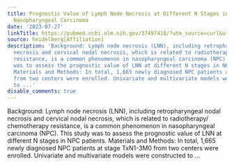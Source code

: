 ```yaml
---
title: Prognostic Value of Lymph Node Necrosis at Different N Stages in Patients with
  Nasopharyngeal Carcinoma
date: '2023-07-27'
linkTitle: https://pubmed.ncbi.nlm.nih.gov/37497418/?utm_source=curl&utm_medium=rss&utm_campaign=pubmed-2&utm_content=1FakS-2QOkCT8HsMOQP1bCRQ4YzyumYOmxmF0moLsQ3dFB1E9V&fc=20220326224207&ff=20230727180813&v=2.17.9.post6+86293ac
source: heidelberg[Affiliation]
description: 'Background: Lymph node necrosis (LNN), including retropharyngeal nodal
  necrosis and cervical nodal necrosis, which is related to radiotherapy/ chemotherapy
  resistance, is a common phenomenon in nasopharyngeal carcinoma (NPC). This study
  was to assess the prognostic value of LNN at different N stages in NPC patients.
  Materials and Methods: In total, 1,665 newly diagnosed NPC patients at stage TxN1-3M0
  from two centers were enrolled. Univariate and multivariate models were constructed
  to ...'
disable_comments: true
---
```

Background: Lymph node necrosis (LNN), including retropharyngeal nodal necrosis and cervical nodal necrosis, which is related to radiotherapy/ chemotherapy resistance, is a common phenomenon in nasopharyngeal carcinoma (NPC). This study was to assess the prognostic value of LNN at different N stages in NPC patients. Materials and Methods: In total, 1,665 newly diagnosed NPC patients at stage TxN1-3M0 from two centers were enrolled. Univariate and multivariate models were constructed to ...